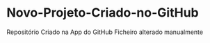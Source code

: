 Novo-Projeto-Criado-no-GitHub
=============================

Repositório Criado na App do GitHub
Ficheiro alterado manualmente
